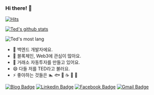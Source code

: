 ### Hi there! 👋

[![Hits](https://hits.seeyoufarm.com/api/count/incr/badge.svg?url=https%3A%2F%2Fgizrak.github.com&count_bg=%2379C83D&title_bg=%23555555&icon=&icon_color=%23E7E7E7&title=hits&edge_flat=false)](https://hits.seeyoufarm.com)

[![Ted's github stats](https://github-readme-stats.vercel.app/api?username=gizrak)](https://github.com/anuraghazra/github-readme-stats)

![Ted's most lang](https://github-readme-stats.vercel.app/api/top-langs/?username=gizrak&exclude_repo=gizrak.github.io)

- 🔭 백엔드 개발자에요.
- 🌱 블록체인, Web3에 관심이 많아요.
- 🤔 거래소 자동투자를 만들고 있어요.
- 😄 다들 저를 TED라고 불러요.
- ⚡ 좋아하는 것들은 🏊 🐟 🚗 ☕ 🎸 🥁

[![Blog Badge](http://img.shields.io/badge/-Blog-black?style=flat-square&logo=github&link=https://tedcode.me/)](https://tedcode.me/)
[![Linkedin Badge](https://img.shields.io/badge/-LinkedIn-blue?style=flat-square&logo=Linkedin&logoColor=white&link=https://www.linkedin.com/in/gizrak/)](https://www.linkedin.com/in/gizrak/)
[![Facebook Badge](https://img.shields.io/badge/facebook-1877f2?style=flat-square&logo=facebook&logoColor=white&link=https://www.facebook.com/gizrak/)](https://www.facebook.com/gizrak/)
[![Gmail Badge](https://img.shields.io/badge/Gmail-d14836?style=flat-square&logo=Gmail&logoColor=white&link=mailto:doodyfree@gmail.com)](mailto:doodyfree@gmail.com)
